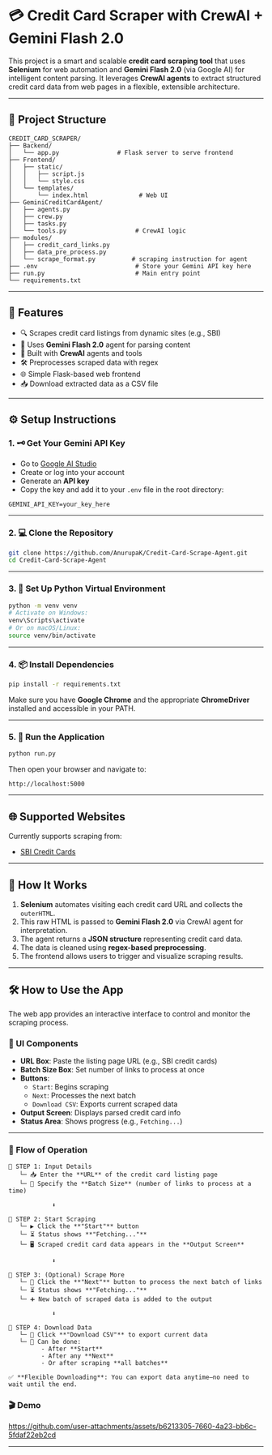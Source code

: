 # 💳 Credit Card Scraper with CrewAI + Gemini Flash 2.0

This project is a smart and scalable **credit card scraping tool** that uses **Selenium** for web automation and **Gemini Flash 2.0** (via Google AI) for intelligent content parsing. It leverages **CrewAI agents** to extract structured credit card data from web pages in a flexible, extensible architecture.

---

## 📁 Project Structure

```
CREDIT_CARD_SCRAPER/
├── Backend/
│   └── app.py                # Flask server to serve frontend
├── Frontend/
│   ├── static/
│   │   ├── script.js
│   │   └── style.css
│   └── templates/
│       └── index.html              # Web UI
├── GeminiCreditCardAgent/
│   ├── agents.py
│   ├── crew.py
│   ├── tasks.py
│   └── tools.py                   # CrewAI logic
├── modules/
│   ├── credit_card_links.py
│   ├── data_pre_process.py
│   └── scrape_format.py          # scraping instruction for agent
├── .env                           # Store your Gemini API key here
├── run.py                         # Main entry point
└── requirements.txt
```

---

## 🚀 Features

- 🔍 Scrapes credit card listings from dynamic sites (e.g., SBI)
- 🤖 Uses **Gemini Flash 2.0** agent for parsing content
- 🧠 Built with **CrewAI** agents and tools
- 🛠️ Preprocesses scraped data with regex
- 🌐 Simple Flask-based web frontend
- 📥 Download extracted data as a CSV file

---

## ⚙️ Setup Instructions

### 1. 🗝️ Get Your Gemini API Key

- Go to [Google AI Studio](https://aistudio.google.com/apikey)
- Create or log into your account
- Generate an **API key**
- Copy the key and add it to your `.env` file in the root directory:

```env
GEMINI_API_KEY=your_key_here
```

---

### 2. 💻 Clone the Repository

```bash
git clone https://github.com/AnurupaK/Credit-Card-Scrape-Agent.git
cd Credit-Card-Scrape-Agent
```

---

### 3. 🐍 Set Up Python Virtual Environment

```bash
python -m venv venv
# Activate on Windows:
venv\Scripts\activate
# Or on macOS/Linux:
source venv/bin/activate
```

---

### 4. 📦 Install Dependencies

```bash
pip install -r requirements.txt
```

Make sure you have **Google Chrome** and the appropriate **ChromeDriver** installed and accessible in your PATH.

---

### 5. 🔧 Run the Application

```bash
python run.py
```

Then open your browser and navigate to:

```
http://localhost:5000
```

---

## 🌐 Supported Websites

Currently supports scraping from:

- [SBI Credit Cards](https://www.sbicard.com/en/personal/credit-cards.page)

---

## 🧠 How It Works

1. **Selenium** automates visiting each credit card URL and collects the `outerHTML`.
2. This raw HTML is passed to **Gemini Flash 2.0** via CrewAI agent for interpretation.
3. The agent returns a **JSON structure** representing credit card data.
4. The data is cleaned using **regex-based preprocessing**.
5. The frontend allows users to trigger and visualize scraping results.

---

## 🛠️ How to Use the App

The web app provides an interactive interface to control and monitor the scraping process.

### 🔘 UI Components

- **URL Box**: Paste the listing page URL (e.g., SBI credit cards)
- **Batch Size Box**: Set number of links to process at once
- **Buttons**:
  - `Start`: Begins scraping
  - `Next`: Processes the next batch
  - `Download CSV`: Exports current scraped data
- **Output Screen**: Displays parsed credit card info
- **Status Area**: Shows progress (e.g., `Fetching...`)

---

### 🧩 Flow of Operation

```
🔹 STEP 1: Input Details
   └─ 📥 Enter the **URL** of the credit card listing page
   └─ 🔢 Specify the **Batch Size** (number of links to process at a time)

            ⬇️

🔹 STEP 2: Start Scraping
   └─ ▶️ Click the **"Start"** button
   └─ ⏳ Status shows **"Fetching..."**
   └─ 🖥️ Scraped credit card data appears in the **Output Screen**

            ⬇️

🔹 STEP 3: (Optional) Scrape More
   └─ 🔁 Click the **"Next"** button to process the next batch of links
   └─ ⏳ Status shows **"Fetching..."**
   └─ ➕ New batch of scraped data is added to the output

            ⬇️

🔹 STEP 4: Download Data
   └─ 💾 Click **"Download CSV"** to export current data
   └─ 📌 Can be done:
         - After **Start**
         - After any **Next**
         - Or after scraping **all batches**

✅ **Flexible Downloading**: You can export data anytime—no need to wait until the end.
```
### 🎬 Demo

https://github.com/user-attachments/assets/b6213305-7660-4a23-bb6c-5fdaf22eb2cd

---

